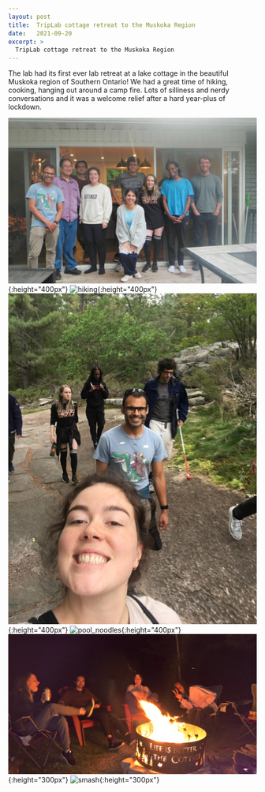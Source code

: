 ```yaml
---
layout: post
title:  TripLab cottage retreat to the Muskoka Region
date:   2021-09-20
excerpt: >
  TripLab cottage retreat to the Muskoka Region
---
```


The lab had its first ever lab retreat at a lake cottage in the beautiful Muskoka region of Southern Ontario! 
We had a great time of hiking, cooking, hanging out around a camp fire. Lots of silliness and nerdy conversations and it was a welcome relief after a hard year-plus of lockdown. 

![lab_photo_cottage_2021](/images/lab_fun/cottage_2021/lab_photo_cottage_2021.jpg "lab_photo"){:height="400px"}
![hiking](/images/lab_fun/cottage_2021/hiking.jpg "hiking"){:height="400px"}
![hiking2](/images/lab_fun/cottage_2021/hiking2.jpg "hiking2"){:height="400px"}
![pool_noodles](/images/lab_fun/cottage_2021/pool_noodles.jpg "pool_noodles"){:height="400px"}
![campfire](/images/lab_fun/cottage_2021/campfire.jpg "campfire"){:height="300px"}
![smash](/images/lab_fun/cottage_2021/smash.jpg "smash"){:height="300px"}



